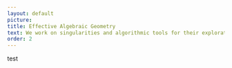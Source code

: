 ```yaml
---
layout: default
picture:  
title: Effective Algebraic Geometry
text: We work on singularities and algorithmic tools for their exploration.  
order: 2
---
```

test